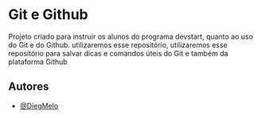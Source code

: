 
# Git e Github

Projeto criado para instruir os alunos do programa devstart, 
quanto ao uso do Git e do Github. utilizaremos esse repositório,
utilizaremos esse repositório para salvar dicas e comandos úteis
do Git e também da plataforma Github
## Autores

- [@DiegMelo](https://www.github.com/DiegMelo)

